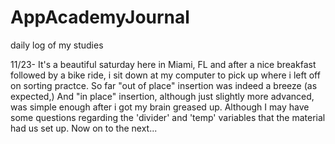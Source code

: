 # AppAcademyJournal
daily log of my studies

11/23- It's a beautiful saturday here in Miami, FL and after a nice breakfast followed by a bike ride, i sit down at my computer to 
pick up where i left off on sorting practce.
So far "out of place" insertion  was indeed a breeze (as expected,)
And "in place" insertion, although just slightly more advanced, was simple enough after i got my brain greased up.
Although I may have some questions regarding  the 'divider' and 'temp' variables that the material had us set up.
Now on to the next...
